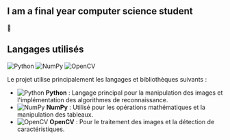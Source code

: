 ## I am a final year computer science student
👋

## Langages utilisés

![Python](https://img.shields.io/badge/Python-3.9-blue?style=for-the-badge&logo=python&logoColor=white)
![NumPy](https://img.shields.io/badge/NumPy-1.21.0-blue?style=for-the-badge&logo=numpy)
![OpenCV](https://img.shields.io/badge/OpenCV-4.5.1-green?style=for-the-badge&logo=opencv&logoColor=white)

Le projet utilise principalement les langages et bibliothèques suivants :

- ![Python](https://img.icons8.com/color/48/000000/python.png) **Python** : Langage principal pour la manipulation des images et l'implémentation des algorithmes de reconnaissance.
- ![NumPy](https://img.icons8.com/color/48/000000/numpy.png) **NumPy** : Utilisé pour les opérations mathématiques et la manipulation des tableaux.
- ![OpenCV](https://img.icons8.com/color/48/000000/opencv.png) **OpenCV** : Pour le traitement des images et la détection de caractéristiques.

<!--
### Répartition des langages

![Top Langages](https://github-readme-stats.vercel.app/api/top-langs/?username=zatmax&layout=compact)--!>

